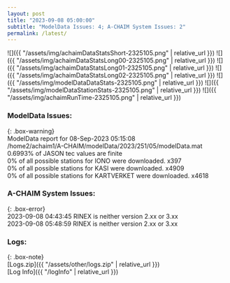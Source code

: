```yaml
---
layout: post
title: "2023-09-08 05:00:00"
subtitle: "ModelData Issues: 4; A-CHAIM System Issues: 2"
permalink: /latest/
---
```


![]({{ "/assets/img/achaimDataStatsShort-2325105.png" | relative_url }})
![]({{ "/assets/img/achaimDataStatsLong00-2325105.png" | relative_url }})
![]({{ "/assets/img/achaimDataStatsLong01-2325105.png" | relative_url }})
![]({{ "/assets/img/achaimDataStatsLong02-2325105.png" | relative_url }})
![]({{ "/assets/img/modelDataDataStats-2325105.png" | relative_url }})
![]({{ "/assets/img/modelDataStationStats-2325105.png" | relative_url }})
![]({{ "/assets/img/achaimRunTime-2325105.png" | relative_url }})


### ModelData Issues:  
  
{: .box-warning}  
 ModelData report for 08-Sep-2023 05:15:08   
 /home2/achaim1/A-CHAIM/modelData/2023/251/05/modelData.mat   
 0.6993% of JASON tec values are finite   
 0% of all possible stations for IONO were downloaded. x397   
 0% of all possible stations for KASI were downloaded. x4909   
 0% of all possible stations for KARTVERKET were downloaded. x4618   
  
### A-CHAIM System Issues:  
  
{: .box-error}  
2023-09-08 04:43:45 RINEX is neither version 2.xx or 3.xx  
2023-09-08 05:48:59 RINEX is neither version 2.xx or 3.xx  

### Logs:  
  
{: .box-note}  
[Logs.zip]({{ "/assets/other/logs.zip" | relative_url }})  
[Log Info]({{ "/logInfo" | relative_url }})  
